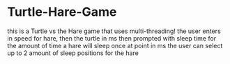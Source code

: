 # Turtle-Hare-Game
this is a Turtle vs the Hare game that uses multi-threading!
the user enters in speed for hare, then the turtle in ms
then prompted with sleep time for the amount of time a hare will sleep once at point in ms
the user can select up to 2 amount of sleep positions for the hare
